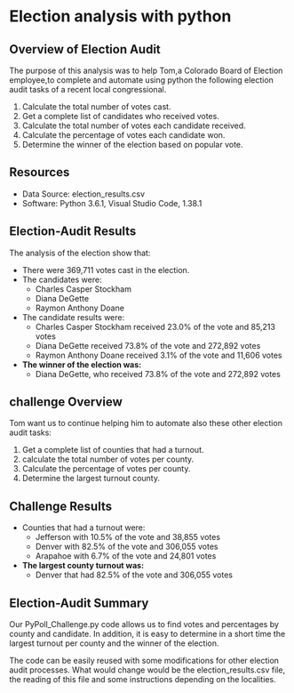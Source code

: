 # Election analysis with python
## Overview of Election Audit
The purpose of this analysis was to help Tom,a Colorado Board of Election employee,to complete and automate using python the following election audit tasks of a recent local congressional. 

1. Calculate the total number of votes cast.
2. Get a complete list of candidates who received votes.
3. Calculate the total number of votes each candidate received.
4. Calculate the percentage of votes each candidate won.
5. Determine the winner of the election based on popular vote.

## Resources
- Data Source: election_results.csv
- Software: Python 3.6.1, Visual Studio Code, 1.38.1

## Election-Audit Results
The analysis of the election show that:
- There were 369,711 votes cast in the election.
- The candidates were:
   - Charles Casper Stockham
   - Diana DeGette
   - Raymon Anthony Doane
- The candidate results were:
   - Charles Casper Stockham received 23.0% of the vote and 85,213 votes
   - Diana DeGette received 73.8% of the vote and 272,892 votes
   - Raymon Anthony Doane received 3.1% of the vote and 11,606 votes
- **The winner of the election was:**
   - Diana DeGette, who received 73.8% of the vote and 272,892 votes

 ## challenge Overview
 Tom want us to continue helping him to automate also these other election audit tasks:
 1. Get a complete list of counties that had a turnout.
 2. calculate the total number of votes per county.
 3. Calculate the percentage of votes per county.
 4. Determine the largest turnout county.
 
 ## Challenge Results
 - Counties that had a turnout were:
     - Jefferson with 10.5% of the vote and 38,855 votes
     - Denver with 82.5% of the vote and 306,055 votes
     - Arapahoe with 6.7% of the vote and 24,801 votes
 - **The largest county turnout was:**
     - Denver that had 82.5% of the vote and 306,055 votes
  
 ## Election-Audit Summary
Our PyPoll_Challenge.py code allows us to find votes and percentages by county and candidate. In addition, it is easy to determine in a short time the largest turnout per county and the winner of the election.

The code can be easily reused with some modifications for other election audit processes. What would change would be the election_results.csv file, the reading of this file and some instructions depending on the localities.


